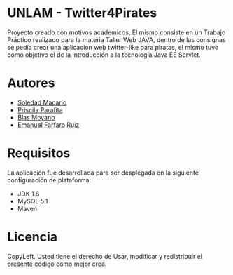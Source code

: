 UNLAM - Twitter4Pirates
===============

Proyecto creado con motivos academicos, El mismo consiste en un Trabajo Práctico realizado para la materia Taller Web JAVA, dentro de las consignas se pedía crear una aplicacion web twitter-like para piratas, el mismo tuvo como objetivo el de la introducción a la tecnología Java EE Servlet.

Autores
=======

* [Soledad Macario](mailto:solmacario@gmail.com)
* [Priscila Parafita](mailto:priscilaparafita@gmail.com)
* [Blas Moyano](mailto:blasmoyano@gmail.com)
* [Emanuel Farfaro Ruiz](mailto:manufarfaro@gmail.com)

Requisitos
==========

La aplicación fue desarrollada para ser desplegada en la siguiente configuración de plataforma:

- JDK 1.6
- MySQL 5.1
- Maven

Licencia
========
CopyLeft. Usted tiene el derecho de Usar, modificar y redistribuir el presente código como mejor crea.